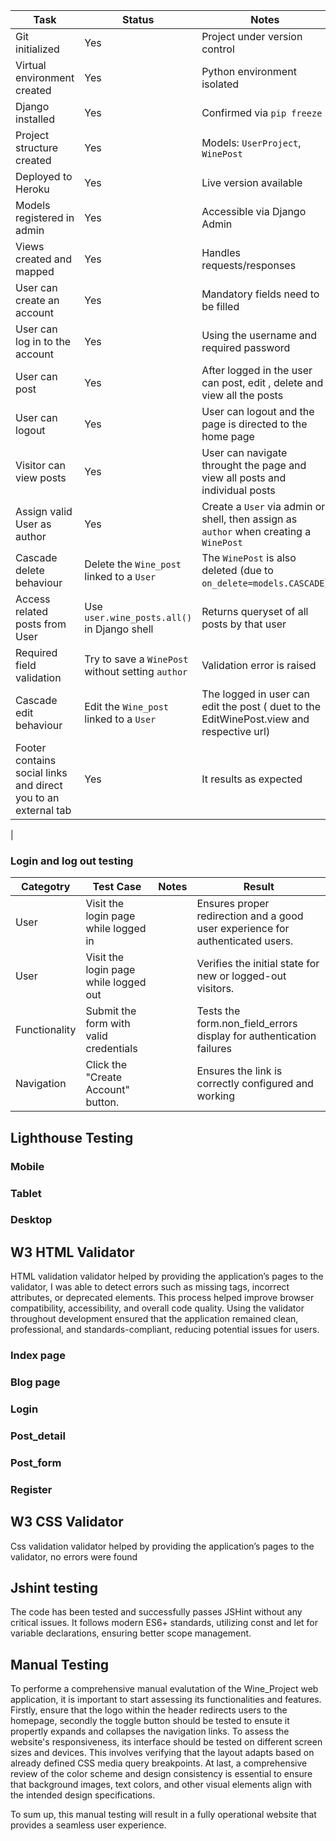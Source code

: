 | Task | Status | Notes |
|------|--------|-------|
| Git initialized | Yes | Project under version control |
| Virtual environment created | Yes | Python environment isolated |
| Django installed | Yes | Confirmed via `pip freeze` |
| Project structure created | Yes | Models: `UserProject`, `WinePost` |
| Deployed to Heroku | Yes| Live version available |
| Models registered in admin | Yes | Accessible via Django Admin |
| Views created and mapped | Yes | Handles requests/responses |
| User can create an account | Yes | Mandatory fields need to be filled|
| User can log in to the account | Yes | Using the username and required password|
| User can post | Yes | After logged in the user can post, edit , delete and view all the posts|
| User can logout | Yes | User can logout and the page is directed to the home page |
| Visitor can view posts | Yes | User can navigate throught the page and view all posts and individual posts|
| Assign valid User as author | Yes | Create a `User` via admin or shell, then assign as `author` when creating a `WinePost` | `WinePost` is saved and linked to the correct `User` |
| Cascade delete behaviour | Delete the `Wine_post` linked to a `User` | The `WinePost` is also deleted (due to `on_delete=models.CASCADE`) |
| Access related posts from User | Use `user.wine_posts.all()` in Django shell | Returns queryset of all posts by that user |
| Required field validation | Try to save a `WinePost` without setting `author` | Validation error is raised |
| Cascade edit behaviour | Edit the `Wine_post` linked to a `User` | The logged in user can edit the post ( duet to the EditWinePost.view and respective url)|
| Footer contains social links and direct you to an external tab| Yes | It results as expected|
|


### Login and log out testing 

| Categotry | Test Case | Notes | Result|
|------|--------|-------| -------|
| User | Visit the login page while logged in| | Ensures proper redirection and a good user experience for authenticated users. |
| User |Visit the login page while logged out | | Verifies the initial state for new or logged-out visitors. |
| Functionality| Submit the form with valid credentials | | Tests the form.non_field_errors display for authentication failures |
| Navigation | Click the "Create Account" button. | | Ensures the link is correctly configured and working |








## Lighthouse Testing



### Mobile


### Tablet


### Desktop


## W3 HTML Validator 

HTML validation validator helped by providing the application’s pages to the validator, I was able to detect errors such as missing tags, incorrect attributes, or deprecated elements. This process helped improve browser compatibility, accessibility, and overall code quality. Using the validator throughout development ensured that the application remained clean, professional, and standards-compliant, reducing potential issues for users. 

### Index page

### Blog page

### Login

### Post_detail

### Post_form 

### Register


## W3 CSS Validator 


Css validation validator helped by providing the application’s pages to the validator, no errors were found


## Jshint testing

The code has been tested and successfully passes JSHint without any critical issues. It follows modern ES6+ standards, utilizing const and let for variable declarations, ensuring better scope management.


## Manual Testing

To performe a comprehensive manual evalutation of the Wine_Project web application, it is important to start assessing its functionalities and features. Firstly, ensure that the logo within the header redirects users to the homepage, secondly the toggle button should be tested to ensute it propertly expands and collapses the navigation links. To assess the website's responsiveness, its interface should be tested on different screen sizes and devices. This involves verifying that the layout adapts based on already defined CSS media query breakpoints. At last, a comprehensive review of the color scheme and design consistency is essential to ensure that background images, text colors, and other visual elements align with the intended design specifications.



To sum up, this manual testing will result in a fully operational website that provides a seamless user experience.


